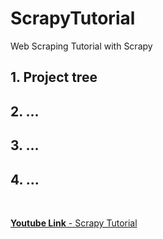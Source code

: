 # **ScrapyTutorial**
Web Scraping Tutorial with Scrapy

## 1. **Project tree**
## 2. **...**
## 3. **...**
## 4. **...**

<br>

[**Youtube Link** - Scrapy Tutorial](https://www.youtube.com/watch?v=2osL98z3w-Q&list=PLhTjy8cBISEqkN-5Ku_kXG4QW33sxQo0t&index=6) 